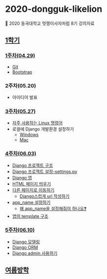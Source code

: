 # 2020-dongguk-likelion  
:lion: 2020 동국대학교 멋쟁이사자처럼 8기 강의자료  

## [1학기](https://github.com/JuYeong0413/2020-dongguk-likelion/tree/master/1st-semester)  
### [1주차(04.29)](https://github.com/JuYeong0413/2020-dongguk-likelion/tree/master/1st-semester/week-01)  
- [Git](https://github.com/JuYeong0413/2020-dongguk-likelion/blob/master/1st-semester/week-01/01-git.md)  
- [Bootstrap](https://github.com/JuYeong0413/2020-dongguk-likelion/blob/master/1st-semester/week-01/02-bootstrap.md)  

### 2주차(05.20)  
- 아이디어 발표  

### [3주차(05.27)](https://github.com/JuYeong0413/2020-dongguk-likelion/tree/master/1st-semester/week-03)  
- [자주 사용하는 Linux 명령어](https://github.com/JuYeong0413/2020-dongguk-likelion/blob/master/1st-semester/week-03/01-linux-commands.md)  
- 로컬에 Django 개발환경 설정하기  
  - [Windows](https://github.com/JuYeong0413/2020-dongguk-likelion/blob/master/1st-semester/week-03/02-windows-local-setting.md)  
  - [Mac](https://github.com/JuYeong0413/2020-dongguk-likelion/blob/master/1st-semester/week-03/03-mac-local-setting.md)  

### [4주차(06.03)](https://github.com/JuYeong0413/2020-dongguk-likelion/tree/master/1st-semester/week-04)  
- [Django 프로젝트 구조](https://github.com/JuYeong0413/2020-dongguk-likelion/blob/master/1st-semester/week-04/01-project-structure.md)  
- [Django 프로젝트 설정-settings.py](https://github.com/JuYeong0413/2020-dongguk-likelion/blob/master/1st-semester/week-04/02-settings-py.md)  
- [Django 앱](https://github.com/JuYeong0413/2020-dongguk-likelion/blob/master/1st-semester/week-04/03-app-structure.md)  
- [HTML 페이지 띄우기](https://github.com/JuYeong0413/2020-dongguk-likelion/blob/master/1st-semester/week-04/04-page.md)  
- [다른 페이지로 이동하기](https://github.com/JuYeong0413/2020-dongguk-likelion/blob/master/1st-semester/week-04/05-multiple-pages.md)  
  - [Django스럽게 url 작성하기](https://github.com/JuYeong0413/2020-dongguk-likelion/blob/master/1st-semester/week-04/05-multiple-pages.md#django%EC%8A%A4%EB%9F%BD%EA%B2%8C-url-%EC%9E%91%EC%84%B1%ED%95%98%EA%B8%B0)  
- [app_name 설정하기](https://github.com/JuYeong0413/2020-dongguk-likelion/blob/master/1st-semester/week-04/06-app-name.md)  
  - [왜 app_name을 설정해줘야 하나요:question:](https://github.com/JuYeong0413/2020-dongguk-likelion/blob/master/1st-semester/week-04/06-app-name.md#%EC%99%9C-app_name%EC%9D%84-%EC%84%A4%EC%A0%95%ED%95%B4%EC%A4%98%EC%95%BC-%ED%95%98%EB%82%98%EC%9A%94question)  
- [앱의 template 구조](https://github.com/JuYeong0413/2020-dongguk-likelion/blob/master/1st-semester/week-04/07-template-structure.md)  

### [5주차(06.10)](https://github.com/JuYeong0413/2020-dongguk-likelion/tree/master/1st-semester/week-05)  
- [Django 모델링](https://github.com/JuYeong0413/2020-dongguk-likelion/blob/master/1st-semester/week-05/01-modeling.md)  
- [Django ORM]()  
- [Django admin 사용하기]()  

## [여름방학]()  
